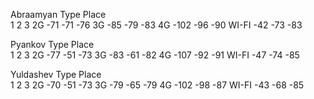 
Abraamyan
Type      Place    
          1         2           3
2G        -71      -71         -76
3G        -85      -79         -83
4G        -102     -96         -90
WI-FI     -42      -73         -83

Pyankov
Type      Place    
          1         2           3
2G        -77       -51        -73
3G        -83       -61        -82
4G        -107      -92        -91
WI-FI     -47       -74        -85

Yuldashev
Type      Place    
          1         2           3
2G        -70      -51         -73
3G        -79      -65         -79
4G        -102     -98         -87
WI-FI     -43      -68         -85
